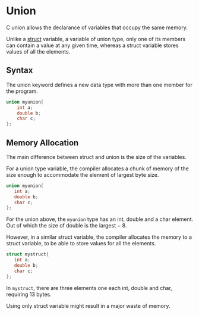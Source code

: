 # Union

C union allows the declarance of variables that occupy the same memory.

Unlike a [struct](structures.md) variable, a variable of union type, only one of its members can contain a value at any given time, whereas a struct variable stores values of all the elements.


## Syntax

The union keyword defines a new data type with more than one member for the program.

```c
union myunion{
    int a;
    double b;
    char c;
};
```

## Memory Allocation

The main difference between struct and union is the size of the variables.

For a union type variable, the compiler allocates a chunk of memory of the size enough to accommodate the element of largest byte size.

```c
union myunion{
   int a;
   double b;
   char c;
};
```
For the union above, the `myunion` type has an int, double and a char element. Out of which the size of double is the largest − 8.

However, in a similar struct variable, the compiler allocates the memory to a struct variable, to be able to store values for all the elements.

```c
struct mystruct{
   int a;
   double b;
   char c;
};
```

In `mystruct`, there are three elements one each int, double and char, requiring 13 bytes.

Using only struct variable might result in a major waste of memory.